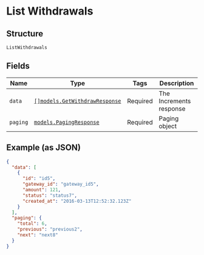 
# List Withdrawals

## Structure

`ListWithdrawals`

## Fields

| Name | Type | Tags | Description |
|  --- | --- | --- | --- |
| `data` | [`[]models.GetWithdrawResponse`](../../doc/models/get-withdraw-response.md) | Required | The Increments response |
| `paging` | [`models.PagingResponse`](../../doc/models/paging-response.md) | Required | Paging object |

## Example (as JSON)

```json
{
  "data": [
    {
      "id": "id5",
      "gateway_id": "gateway_id5",
      "amount": 121,
      "status": "status7",
      "created_at": "2016-03-13T12:52:32.123Z"
    }
  ],
  "paging": {
    "total": 6,
    "previous": "previous2",
    "next": "next8"
  }
}
```

